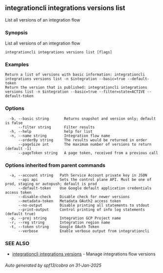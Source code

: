 ## integrationcli integrations versions list

List all versions of an integration flow

### Synopsis

List all versions of an integration flow

```
integrationcli integrations versions list [flags]
```

### Examples

```
Return a list of versions with basic information: integrationcli integrations versions list -n $integration --basic=true --default-token
Return the version that is published: integrationcli integrations versions list -n $integration --basic=true --filter=state=ACTIVE --default-token
```

### Options

```
  -b, --basic string       Returns snapshot and version only; default is false
      --filter string      Filter results
  -h, --help               help for list
  -n, --name string        Integration flow name
      --orderBy string     The results would be returned in order
      --pageSize int       The maximum number of versions to return (default -1)
      --pageToken string   A page token, received from a previous call
```

### Options inherited from parent commands

```
  -a, --account string   Path Service Account private key in JSON
      --api api          Sets the control plane API. Must be one of prod, staging or autopush; default is prod
      --default-token    Use Google default application credentials access token
      --disable-check    Disable check for newer versions
      --metadata-token   Metadata OAuth2 access token
      --no-output        Disable printing all statements to stdout
      --print-output     Control printing of info log statements (default true)
  -p, --proj string      Integration GCP Project name
  -r, --reg string       Integration region name
  -t, --token string     Google OAuth Token
      --verbose          Enable verbose output from integrationcli
```

### SEE ALSO

* [integrationcli integrations versions](integrationcli_integrations_versions.md)	 - Manage integrations flow versions

###### Auto generated by spf13/cobra on 31-Jan-2025
